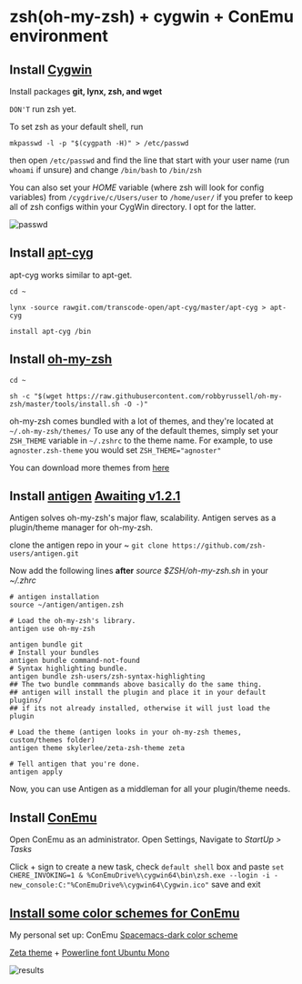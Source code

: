 # zsh(oh-my-zsh) + cygwin + ConEmu environment

## Install [Cygwin](https://cygwin.com/install.html)
Install packages **git, lynx, zsh, and wget**

`DON'T` run zsh yet.

To set zsh as your default shell, run

`mkpasswd -l -p "$(cygpath -H)" > /etc/passwd`

then open `/etc/passwd` and find the line that start with your user name (run `whoami` if unsure) and change `/bin/bash` to `/bin/zsh`

You can also set your _HOME_ variable (where zsh will look for config variables) from `/cygdrive/c/Users/user` to `/home/user/` if you prefer to keep all of zsh configs within your CygWin directory. I opt for the latter.

![passwd](https://raw.githubusercontent.com/edqu3/zsh-cygwin-conemu/master/passwd.png)

## Install [apt-cyg](https://github.com/transcode-open/apt-cyg)
apt-cyg works similar to apt-get.

`cd ~`

`lynx -source rawgit.com/transcode-open/apt-cyg/master/apt-cyg > apt-cyg`

`install apt-cyg /bin`

## Install [oh-my-zsh](https://github.com/robbyrussell/oh-my-zsh)
`cd ~`

`sh -c "$(wget https://raw.githubusercontent.com/robbyrussell/oh-my-zsh/master/tools/install.sh -O -)"`

oh-my-zsh comes bundled with a lot of themes, and they're located at `~/.oh-my-zsh/themes/`
To use any of the default themes, simply set your `ZSH_THEME` variable in `~/.zshrc` to the theme name.
For example, to use `agnoster.zsh-theme` you would set `ZSH_THEME="agnoster"`

You can download more themes from [here](https://github.com/unixorn/awesome-zsh-plugins#themes)

## Install [antigen](https://github.com/zsh-users/antigen) [**Awaiting v1.2.1**](https://github.com/zsh-users/antigen/issues/283)
Antigen solves oh-my-zsh's major flaw, scalability.
Antigen serves as a plugin/theme manager for oh-my-zsh.

clone the antigen repo in your ~
`git clone https://github.com/zsh-users/antigen.git`

Now add the following lines **after** _source $ZSH/oh-my-zsh.sh_ in your _~/.zhrc_ 

```shell
# antigen installation
source ~/antigen/antigen.zsh

# Load the oh-my-zsh's library.
antigen use oh-my-zsh

antigen bundle git
# Install your bundles
antigen bundle command-not-found
# Syntax highlighting bundle.
antigen bundle zsh-users/zsh-syntax-highlighting
## The two bundle commmands above basically do the same thing.
## antigen will install the plugin and place it in your default plugins/ 
## if its not already installed, otherwise it will just load the plugin

# Load the theme (antigen looks in your oh-my-zsh themes, custom/themes folder)
antigen theme skylerlee/zeta-zsh-theme zeta

# Tell antigen that you're done.
antigen apply
```
Now, you can use Antigen as a middleman for all your plugin/theme needs.

## Install [ConEmu](https://www.fosshub.com/ConEmu.html)

Open ConEmu as an administrator. Open Settings, Navigate to _StartUp > Tasks_

Click + sign to create a new task, check `default shell` box and paste 
`set CHERE_INVOKING=1 & %ConEmuDrive%\cygwin64\bin\zsh.exe --login -i -new_console:C:"%ConEmuDrive%\cygwin64\Cygwin.ico"`
save and exit

## [Install some color schemes for ConEmu](https://github.com/joonro/ConEmu-Color-Themes)

My personal set up:
ConEmu [Spacemacs-dark color scheme](https://github.com/joonro/ConEmu-Color-Themes/blob/master/spacemacs-dark.xml)

[Zeta theme](https://github.com/skylerlee/zeta-zsh-theme) + [Powerline font Ubuntu Mono](https://github.com/powerline/fonts/tree/master/UbuntuMono)

![results](https://raw.githubusercontent.com/edqu3/zsh-cygwin-conemu/master/screenshot.png)

